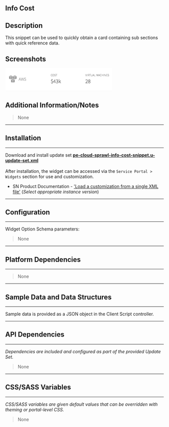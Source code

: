 ## Info Cost

## Description

This snippet can be used to quickly obtain a card containing sub sections with quick reference data.

## Screenshots
![](../images/pe-cloud-sprawl-info-cost-snippet.png)

## Additional Information/Notes 
> None
---
## Installation
---
Download and install update set **[pe-cloud-sprawl-info-cost-snippet.u-update-set.xml](pe-cloud-sprawl-info-cost-snippet.u-update-set.xml)** <br/><br/>
After installation, the widget can be accessed via the `Service Portal > Widgets` section for use and customization.<br/>
* SN Product Documentation - ['Load a customization from a single XML file'](https://docs.servicenow.com/search?q=Load+a+customization+from+a+single+XML+file)   (<i>Select appropriate instance version</i>)
---
## Configuration
---
Widget Option Schema parameters:
> None
---
## Platform Dependencies
---
> None
---
## Sample Data and Data Structures
---
Sample data is provided as a JSON object in the Client Script controller.

---
## API Dependencies
---
<i>Dependencies are included and configured as part of the provided Update Set.</i>
> None
---
## CSS/SASS Variables
---
_CSS/SASS variables are given default values that can be overridden with theming or portal-level CSS._
> None